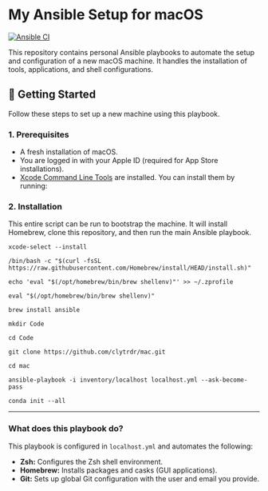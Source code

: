 # My Ansible Setup for macOS

[![Ansible CI](https://github.com/clytrdr/mac/actions/workflows/ansible-ci.yml/badge.svg)](https://github.com/clytrdr/mac/actions/workflows/ansible-ci.yml)

This repository contains personal Ansible playbooks to automate the setup and configuration of a new macOS machine. It
handles the installation of tools, applications, and shell configurations.

## 🚀 Getting Started

Follow these steps to set up a new machine using this playbook.

### 1. Prerequisites

- A fresh installation of macOS.
- You are logged in with your Apple ID (required for App Store installations).
- [Xcode Command Line Tools](https://developer.apple.com/xcode/resources/) are installed. You can install them by
  running:

### 2. Installation

This entire script can be run to bootstrap the machine. It will install Homebrew, clone this repository, and then run
the main Ansible playbook.

```commandline
xcode-select --install

/bin/bash -c "$(curl -fsSL https://raw.githubusercontent.com/Homebrew/install/HEAD/install.sh)"

echo 'eval "$(/opt/homebrew/bin/brew shellenv)"' >> ~/.zprofile

eval "$(/opt/homebrew/bin/brew shellenv)"

brew install ansible

mkdir Code

cd Code

git clone https://github.com/clytrdr/mac.git

cd mac

ansible-playbook -i inventory/localhost localhost.yml --ask-become-pass

conda init --all
```

---

### What does this playbook do?

This playbook is configured in `localhost.yml` and automates the following:

- **Zsh:** Configures the Zsh shell environment.
- **Homebrew:** Installs packages and casks (GUI applications).
- **Git:** Sets up global Git configuration with the user and email you provide.
